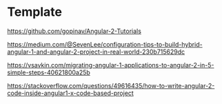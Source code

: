 # Template

https://github.com/gopinav/Angular-2-Tutorials

https://medium.com/@SevenLee/configuration-tips-to-build-hybrid-angular-1-and-angular-2-project-in-real-world-230b715629dc

https://vsavkin.com/migrating-angular-1-applications-to-angular-2-in-5-simple-steps-40621800a25b

https://stackoverflow.com/questions/49616435/how-to-write-angular-2-code-inside-angular1-x-code-based-project